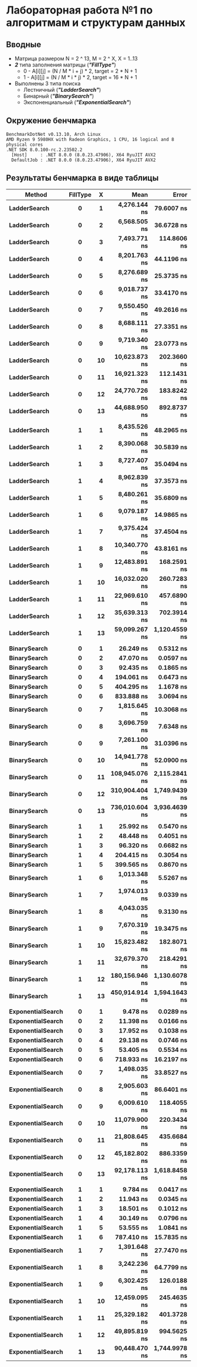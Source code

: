 # Лабораторная работа №1 по алгоритмам и структурам данных
## Вводные
- Матрица размером N = 2 ^ 13, M = 2 ^ X, X = 1..13  
- ***2*** типа заполнения матрицы (***"FillType"***)
  - 0 - A[i][j] = (N / M * i + j) * 2, target = 2 * N + 1
  - 1 - A[i][j] = (N / M * i * j) * 2, target = 16 * N + 1
- Выполнены 3 типа поиска
  - Лестничный (***"LadderSearch"***)
  - Бинарный (***"BinarySearch"***)
  - Экспоненциальный (***"ExponentialSearch"***)

## Окружение бенчмарка
```
BenchmarkDotNet v0.13.10, Arch Linux
AMD Ryzen 9 5980HX with Radeon Graphics, 1 CPU, 16 logical and 8 physical cores
.NET SDK 8.0.100-rc.2.23502.2
  [Host]     : .NET 8.0.0 (8.0.23.47906), X64 RyuJIT AVX2
  DefaultJob : .NET 8.0.0 (8.0.23.47906), X64 RyuJIT AVX2
```
## Результаты бенчмарка в виде таблицы
| Method                | FillType  |   X    |               Mean |             Error |            StdDev |             Median | Allocated |
|-----------------------|:---------:|:------:|-------------------:|------------------:|------------------:|-------------------:|----------:|
| **LadderSearch**      |   **0**   | **1**  |   **4,276.144 ns** |    **79.6007 ns** |    **74.4586 ns** |   **4,279.363 ns** |     **-** |
| **LadderSearch**      |   **0**   | **2**  |   **6,568.505 ns** |    **36.6728 ns** |    **32.5095 ns** |   **6,560.073 ns** |     **-** |
| **LadderSearch**      |   **0**   | **3**  |   **7,493.771 ns** |   **114.8606 ns** |   **101.8210 ns** |   **7,472.445 ns** |     **-** |
| **LadderSearch**      |   **0**   | **4**  |   **8,201.763 ns** |    **44.1196 ns** |    **36.8419 ns** |   **8,199.045 ns** |     **-** |
| **LadderSearch**      |   **0**   | **5**  |   **8,276.689 ns** |    **25.3735 ns** |    **22.4929 ns** |   **8,268.411 ns** |     **-** |
| **LadderSearch**      |   **0**   | **6**  |   **9,018.737 ns** |    **33.4170 ns** |    **31.2583 ns** |   **9,014.769 ns** |     **-** |
| **LadderSearch**      |   **0**   | **7**  |   **9,550.450 ns** |    **49.2616 ns** |    **43.6691 ns** |   **9,553.458 ns** |     **-** |
| **LadderSearch**      |   **0**   | **8**  |   **8,688.111 ns** |    **27.3351 ns** |    **24.2318 ns** |   **8,686.822 ns** |     **-** |
| **LadderSearch**      |   **0**   | **9**  |   **9,719.340 ns** |    **23.0773 ns** |    **21.5865 ns** |   **9,717.460 ns** |     **-** |
| **LadderSearch**      |   **0**   | **10** |  **10,623.873 ns** |   **202.3660 ns** |   **207.8149 ns** |  **10,499.273 ns** |     **-** |
| **LadderSearch**      |   **0**   | **11** |  **16,921.323 ns** |   **112.1431 ns** |    **93.6445 ns** |  **16,944.971 ns** |     **-** |
| **LadderSearch**      |   **0**   | **12** |  **24,770.726 ns** |   **183.8242 ns** |   **143.5178 ns** |  **24,751.239 ns** |     **-** |
| **LadderSearch**      |   **0**   | **13** |  **44,688.950 ns** |   **892.8737 ns** |   **835.1946 ns** |  **44,256.337 ns** |     **-** |
|                       |           |        |                    |                   |                   |                    |           |
| **LadderSearch**      |   **1**   | **1**  |   **8,435.526 ns** |    **48.2965 ns** |    **42.8136 ns** |   **8,432.161 ns** |     **-** |
| **LadderSearch**      |   **1**   | **2**  |   **8,390.068 ns** |    **30.5839 ns** |    **25.5389 ns** |   **8,389.270 ns** |     **-** |
| **LadderSearch**      |   **1**   | **3**  |   **8,727.407 ns** |    **35.0494 ns** |    **31.0704 ns** |   **8,726.476 ns** |     **-** |
| **LadderSearch**      |   **1**   | **4**  |   **8,962.839 ns** |    **37.3573 ns** |    **34.9440 ns** |   **8,965.929 ns** |     **-** |
| **LadderSearch**      |   **1**   | **5**  |   **8,480.261 ns** |    **35.6809 ns** |    **33.3759 ns** |   **8,485.645 ns** |     **-** |
| **LadderSearch**      |   **1**   | **6**  |   **9,079.187 ns** |    **14.9865 ns** |    **13.2851 ns** |   **9,074.077 ns** |     **-** |
| **LadderSearch**      |   **1**   | **7**  |   **9,375.424 ns** |    **37.4504 ns** |    **33.1988 ns** |   **9,382.281 ns** |     **-** |
| **LadderSearch**      |   **1**   | **8**  |  **10,340.770 ns** |    **43.8161 ns** |    **38.8418 ns** |  **10,342.586 ns** |     **-** |
| **LadderSearch**      |   **1**   | **9**  |  **12,483.891 ns** |   **168.2591 ns** |   **149.1573 ns** |  **12,512.567 ns** |     **-** |
| **LadderSearch**      |   **1**   | **10** |  **16,032.020 ns** |   **260.7283 ns** |   **243.8854 ns** |  **16,125.450 ns** |     **-** |
| **LadderSearch**      |   **1**   | **11** |  **22,969.610 ns** |   **457.6890 ns** |   **685.0473 ns** |  **23,145.818 ns** |     **-** |
| **LadderSearch**      |   **1**   | **12** |  **35,639.313 ns** |   **702.3914 ns** |   **937.6724 ns** |  **36,013.095 ns** |     **-** |
| **LadderSearch**      |   **1**   | **13** |  **59,099.267 ns** | **1,120.4559 ns** | **1,290.3187 ns** |  **59,373.644 ns** |     **-** |
|                       |           |        |                    |                   |                   |                    |           |
| **BinarySearch**      |   **0**   | **1**  |      **26.249 ns** |     **0.5312 ns** |     **0.7091 ns** |      **26.251 ns** |     **-** |
| **BinarySearch**      |   **0**   | **2**  |      **47.070 ns** |     **0.0597 ns** |     **0.0558 ns** |      **47.074 ns** |     **-** |
| **BinarySearch**      |   **0**   | **3**  |      **92.435 ns** |     **0.1865 ns** |     **0.1456 ns** |      **92.411 ns** |     **-** |
| **BinarySearch**      |   **0**   | **4**  |     **194.061 ns** |     **0.6473 ns** |     **0.5738 ns** |     **194.182 ns** |     **-** |
| **BinarySearch**      |   **0**   | **5**  |     **404.295 ns** |     **1.1678 ns** |     **0.9752 ns** |     **404.357 ns** |     **-** |
| **BinarySearch**      |   **0**   | **6**  |     **833.888 ns** |     **3.0694 ns** |     **2.8712 ns** |     **833.412 ns** |     **-** |
| **BinarySearch**      |   **0**   | **7**  |   **1,815.645 ns** |    **10.3068 ns** |     **9.6409 ns** |   **1,816.818 ns** |     **-** |
| **BinarySearch**      |   **0**   | **8**  |   **3,696.759 ns** |     **7.6348 ns** |     **7.1416 ns** |   **3,697.391 ns** |     **-** |
| **BinarySearch**      |   **0**   | **9**  |   **7,261.100 ns** |    **31.0396 ns** |    **25.9195 ns** |   **7,255.448 ns** |     **-** |
| **BinarySearch**      |   **0**   | **10** |  **14,941.778 ns** |    **52.0900 ns** |    **46.1764 ns** |  **14,944.106 ns** |     **-** |
| **BinarySearch**      |   **0**   | **11** | **108,945.076 ns** | **2,115.2841 ns** | **2,263.3303 ns** | **109,389.714 ns** |     **-** |
| **BinarySearch**      |   **0**   | **12** | **310,904.404 ns** | **1,749.9439 ns** | **1,551.2797 ns** | **311,377.316 ns** |     **-** |
| **BinarySearch**      |   **0**   | **13** | **736,010.604 ns** | **3,936.4639 ns** | **3,287.1256 ns** | **735,770.214 ns** |   **1 B** |
|                       |           |        |                    |                   |                   |                    |           |
| **BinarySearch**      |   **1**   | **1**  |      **25.992 ns** |     **0.5470 ns** |     **0.7845 ns** |      **25.743 ns** |     **-** |
| **BinarySearch**      |   **1**   | **2**  |      **48.448 ns** |     **0.4051 ns** |     **0.3790 ns** |      **48.403 ns** |     **-** |
| **BinarySearch**      |   **1**   | **3**  |      **96.320 ns** |     **0.6682 ns** |     **0.6251 ns** |      **96.267 ns** |     **-** |
| **BinarySearch**      |   **1**   | **4**  |     **204.415 ns** |     **0.3054 ns** |     **0.2707 ns** |     **204.389 ns** |     **-** |
| **BinarySearch**      |   **1**   | **5**  |     **399.565 ns** |     **0.8670 ns** |     **0.8110 ns** |     **399.747 ns** |     **-** |
| **BinarySearch**      |   **1**   | **6**  |   **1,013.348 ns** |     **5.5267 ns** |     **5.1697 ns** |   **1,012.705 ns** |     **-** |
| **BinarySearch**      |   **1**   | **7**  |   **1,974.013 ns** |     **9.0339 ns** |     **8.0083 ns** |   **1,972.633 ns** |     **-** |
| **BinarySearch**      |   **1**   | **8**  |   **4,043.035 ns** |     **9.3130 ns** |     **8.2557 ns** |   **4,041.964 ns** |     **-** |
| **BinarySearch**      |   **1**   | **9**  |   **7,670.319 ns** |    **19.3475 ns** |    **16.1560 ns** |   **7,663.952 ns** |     **-** |
| **BinarySearch**      |   **1**   | **10** |  **15,823.482 ns** |   **182.8071 ns** |   **170.9979 ns** |  **15,855.284 ns** |     **-** |
| **BinarySearch**      |   **1**   | **11** |  **32,679.370 ns** |   **218.4291 ns** |   **193.6317 ns** |  **32,696.153 ns** |     **-** |
| **BinarySearch**      |   **1**   | **12** | **180,156.946 ns** | **1,130.6078 ns** | **1,002.2544 ns** | **180,208.268 ns** |     **-** |
| **BinarySearch**      |   **1**   | **13** | **450,914.914 ns** | **1,594.1643 ns** | **1,413.1852 ns** | **451,153.340 ns** |     **-** |
|                       |           |        |                    |                   |                   |                    |           |
| **ExponentialSearch** |   **0**   | **1**  |       **9.478 ns** |     **0.0289 ns** |     **0.0241 ns** |       **9.483 ns** |     **-** |
| **ExponentialSearch** |   **0**   | **2**  |      **11.398 ns** |     **0.0166 ns** |     **0.0147 ns** |      **11.402 ns** |     **-** |
| **ExponentialSearch** |   **0**   | **3**  |      **17.952 ns** |     **0.1038 ns** |     **0.0811 ns** |      **17.924 ns** |     **-** |
| **ExponentialSearch** |   **0**   | **4**  |      **29.138 ns** |     **0.0746 ns** |     **0.0661 ns** |      **29.148 ns** |     **-** |
| **ExponentialSearch** |   **0**   | **5**  |      **53.405 ns** |     **0.5534 ns** |     **0.4905 ns** |      **53.348 ns** |     **-** |
| **ExponentialSearch** |   **0**   | **6**  |     **718.933 ns** |    **16.2197 ns** |    **47.8242 ns** |     **724.369 ns** |     **-** |
| **ExponentialSearch** |   **0**   | **7**  |   **1,498.035 ns** |    **33.8527 ns** |    **99.8155 ns** |   **1,529.641 ns** |     **-** |
| **ExponentialSearch** |   **0**   | **8**  |   **2,905.603 ns** |    **86.6401 ns** |   **255.4603 ns** |   **2,923.974 ns** |     **-** |
| **ExponentialSearch** |   **0**   | **9**  |   **6,009.610 ns** |   **118.4055 ns** |   **281.4031 ns** |   **6,080.731 ns** |     **-** |
| **ExponentialSearch** |   **0**   | **10** |  **11,079.900 ns** |   **220.3434 ns** |   **397.3246 ns** |  **11,213.416 ns** |     **-** |
| **ExponentialSearch** |   **0**   | **11** |  **21,808.645 ns** |   **435.6684 ns** |   **691.0162 ns** |  **21,877.266 ns** |     **-** |
| **ExponentialSearch** |   **0**   | **12** |  **45,182.802 ns** |   **886.3359 ns** | **1,431.2673 ns** |  **45,256.089 ns** |     **-** |
| **ExponentialSearch** |   **0**   | **13** |  **92,178.113 ns** | **1,618.8458 ns** | **1,351.8095 ns** |  **91,700.340 ns** |     **-** |
|                       |           |        |                    |                   |                   |                    |           |
| **ExponentialSearch** |   **1**   | **1**  |       **9.784 ns** |     **0.0417 ns** |     **0.0370 ns** |       **9.785 ns** |     **-** |
| **ExponentialSearch** |   **1**   | **2**  |      **11.943 ns** |     **0.0345 ns** |     **0.0323 ns** |      **11.925 ns** |     **-** |
| **ExponentialSearch** |   **1**   | **3**  |      **18.501 ns** |     **0.1012 ns** |     **0.0845 ns** |      **18.474 ns** |     **-** |
| **ExponentialSearch** |   **1**   | **4**  |      **30.149 ns** |     **0.0796 ns** |     **0.0745 ns** |      **30.175 ns** |     **-** |
| **ExponentialSearch** |   **1**   | **5**  |      **53.555 ns** |     **1.0841 ns** |     **2.1144 ns** |      **52.748 ns** |     **-** |
| **ExponentialSearch** |   **1**   | **6**  |     **787.410 ns** |    **15.7835 ns** |    **35.9470 ns** |     **794.131 ns** |     **-** |
| **ExponentialSearch** |   **1**   | **7**  |   **1,391.648 ns** |    **27.7470 ns** |    **62.0602 ns** |   **1,399.175 ns** |     **-** |
| **ExponentialSearch** |   **1**   | **8**  |   **3,242.236 ns** |    **64.7799 ns** |   **115.1462 ns** |   **3,271.486 ns** |     **-** |
| **ExponentialSearch** |   **1**   | **9**  |   **6,302.425 ns** |   **126.0188 ns** |   **248.7488 ns** |   **6,331.926 ns** |     **-** |
| **ExponentialSearch** |   **1**   | **10** |  **12,459.095 ns** |   **245.4635 ns** |   **416.8156 ns** |  **12,531.328 ns** |     **-** |
| **ExponentialSearch** |   **1**   | **11** |  **25,329.182 ns** |   **401.3728 ns** |   **375.4443 ns** |  **25,356.859 ns** |     **-** |
| **ExponentialSearch** |   **1**   | **12** |  **49,895.819 ns** |   **994.5625 ns** | **2,476.8058 ns** |  **50,302.644 ns** |     **-** |
| **ExponentialSearch** |   **1**   | **13** |  **90,448.470 ns** | **1,744.9978 ns** | **1,791.9843 ns** |  **90,968.673 ns** |     **-** |
